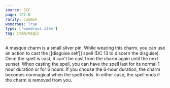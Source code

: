 ```yaml
---
source: SCC
page: 127.0
rarity: common
wondrous: True
type: ['wondrous item']
tag: item/magic
---
```


A masque charm is a small silver pin. While wearing this charm, you can use an action to cast the [[disguise self]] spell (DC 13 to discern the disguise). Once the spell is cast, it can't be cast from the charm again until the next sunset. When casting the spell, you can have the spell last for its normal 1 hour duration or for 6 hours. If you choose the 6-hour duration, the charm becomes nonmagical when the spell ends. In either case, the spell ends if the charm is removed from you.


